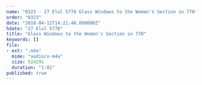 ```yaml
---
name: "0323 - 27 Elul 5778 Glass Windows to the Women's Section in 770"
order: "0323"
date: "2018-04-12T14:21:40.000000Z"
hdate: "27 Elul 5778"
title: "Glass Windows to the Women's Section in 770"
keywords: []
file:
- ext: ".m4a"
  mime: "audio/x-m4a"
  size: 524291
  duration: "1:02"
published: true
---
```

